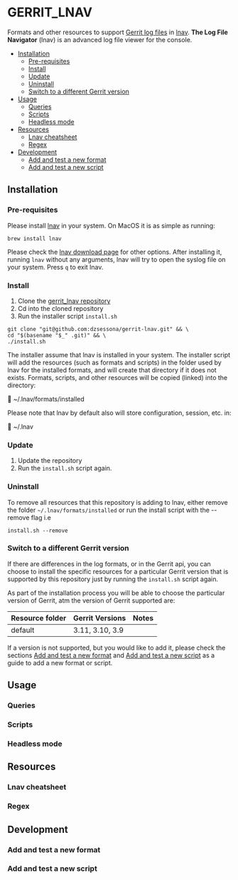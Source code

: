 # GERRIT_LNAV

Formats and other resources to support [Gerrit log files](https://gerrit-review.googlesource.com/Documentation/logs.html) in [lnav](https://lnav.org/).
**The Log File Navigator** (lnav) is an advanced log file viewer for the console.

* [Installation](#installation)
  * [Pre-requisites](#pre-requisites)
  * [Install](#install)
  * [Update](#update)
  * [Uninstall](#uninstall)
  * [Switch to a different Gerrit version](#switch-to-a-different-gerrit-version)
* [Usage](#usage)
  * [Queries](#queries)
  * [Scripts](#scripts)
  * [Headless mode](#headless-mode)
* [Resources](#resources)
  * [Lnav cheatsheet](#lnav-cheatsheet)
  * [Regex](#regex)
* [Development](#development)
  * [Add and test a new format](#add-and-test-a-new-format)
  * [Add and test a new script](#add-and-test-a-new-script)


## Installation

### Pre-requisites

Please install [lnav](https://lnav.org/) in your system. On MacOS it is as simple as running:

```shell
brew install lnav
```

Please check the [lnav download page](https://lnav.org/downloads) for other options.
After installing it, running `lnav` without any arguments, lnav will try to open the syslog file on your system.
Press `q` to exit lnav.

### Install

1. Clone the [gerrit_lnav repository](https://github.com/dzsessona/gerrit-lnav)
2. Cd into the cloned repository
3. Run the installer script `install.sh`

```shell
git clone "git@github.com:dzsessona/gerrit-lnav.git" && \
cd "$(basename "$_" .git)" && \
./install.sh
```

The installer assume that lnav is installed in your system. The installer script will add the resources
(such as formats and scripts) in the folder used by lnav for the installed formats, and will create that directory if
it does not exists.
Formats, scripts, and other resources will be copied (linked) into the directory:

  📂 ~/.lnav/formats/installed

Please note that lnav by default also will store configuration, session, etc. in:

  📂 ~/.lnav

### Update

1. Update the repository
2. Run the `install.sh` script again.

### Uninstall

To remove all resources that this repository is adding to lnav, either remove the folder `~/.lnav/formats/installed`
or run the install script with the --remove flag i.e

```shell
install.sh --remove
```

### Switch to a different Gerrit version

If there are differences in the log formats, or in the Gerrit api, you can choose to install the specific resources for
a particular Gerrit version that is supported by this repository just by running the `install.sh` script again.

As part of the installation process you will be able to choose the particular version of Gerrit, atm the version of
Gerrit supported are:

| Resource folder | Gerrit Versions | Notes |
|-----------------|-----------------|-------|
| default         | 3.11, 3.10, 3.9 |       |

If a version is not supported, but you would like to add it, please check the sections
[Add and test a new format](#add-and-test-a-new-format) and [Add and test a new script](#add-and-test-a-new-script)
as a guide to add a new format or script. 

## Usage

### Queries

### Scripts

### Headless mode

## Resources

### Lnav cheatsheet

### Regex

## Development

### Add and test a new format

### Add and test a new script
